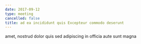 ```yaml
---
date: 2017-09-12
type: meeting
cancelled: false
title: ad ea incididunt quis Excepteur commodo deserunt
---
```

amet, nostrud dolor quis sed adipiscing in officia aute sunt magna